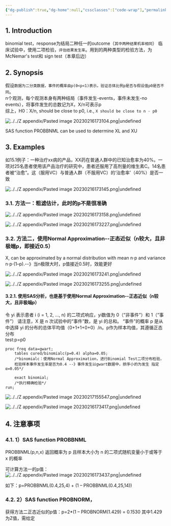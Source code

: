 ```yaml
---
{"dg-publish":true,"dg-home":null,"cssclasses":["code-wrap"],"permalink":"/03 STAT/书中的统计知识/第15章 The Binomial Test 二项检验/","dgPassFrontmatter":true}
---
```



## 1. Introduction

binomial test，response为结局二种任一的outcome（`其中两种结果机率相同`） 
临床试验中，使用二项检验，`评估结果发生率`。用到的两种类型的检验方法，为McNemar's test和 sign test（本章后边）    

## 2. Synopsis
假设`数据为二分类数据，事件的概率由p(0<p<1)表示。验证总体比例p是否与假设值p0是否不同`。  
n个观测，每个观测本身有两种结局（事件发生-events，事件未发生-no events），将事件发生的总数记为X，X/n可表示p  
综上，H0：X/n, should be close to p0, i.e., `X should be close to n · p0  `

![../../Z appendix/Pasted image 20230216173104.png|undefined](/img/user/Z%20appendix/Pasted%20image%2020230216173104.png)  

SAS function PROBBNML can be used to determine XL and XU  

## 3. Examples

如15.1例子：一种治疗xx病的产品，XX药在普通人群中的已知治愈率为40%。一项对25名患者使用该产品治疗的研究中，患者还服用了高剂量的维生素C。14名患者被“治愈”。这（服用VC）与普通人群（不服用VC）的‘治愈率’（40%）是否一致

![../../Z appendix/Pasted image 20230216173145.png|undefined](/img/user/Z%20appendix/Pasted%20image%2020230216173145.png)

### 3.1. 方法一：粗滤估计，此时的p不是很准确

![../../Z appendix/Pasted image 20230216173158.png|undefined](/img/user/Z%20appendix/Pasted%20image%2020230216173158.png)

![../../Z appendix/Pasted image 20230216173227.png|undefined](/img/user/Z%20appendix/Pasted%20image%2020230216173227.png)


### 3.2. 方法二，使用Normal Approximation--正态近似（n较大，且非极端p，即接近0.5）

 X, can be approximated by a normal distribution with mean n⋅p and variance n⋅p⋅(1–p).--》当n极限大时，p值接近0.5时，效能更好

![../../Z appendix/Pasted image 20230216173241.png|undefined](/img/user/Z%20appendix/Pasted%20image%2020230216173241.png)

![../../Z appendix/Pasted image 20230216173255.png|undefined](/img/user/Z%20appendix/Pasted%20image%2020230216173255.png)

#### 3.2.1. 使用SAS分析，也是基于使用Normal Approximation--正态近似（n较大，且非极端p）

令 yi 表示患者 i (i = 1, 2, ..., n) 的二项式响应，yi数值为 0（“非事件”）和 1（“事件”）
请注意，X 是 n 次试验中的“事件”数，是 yi 的总和。 
“事件”的概率 p 是从中选择 yi 的分布的总体平均值（0+1+1+0+0）/n。p作为样本均值，其遵循正态分布  
test:p=p0

```sas
proc freq data=gwart;
    tables cured/binomialc(p=0.4) alpha=0.05;
    /*binomialc：使用Normal Approximation，进行Binomial Test二项分布检验，
	检验样本事件发生率是否为0.4 --》事件发生以gwart数据中，排序小的为发生 指定α=0.05*/

    exact binomial;
    /*执行精确检验*/
run;
``` 

![../../Z appendix/Pasted image 20230217155547.png|undefined](/img/user/Z%20appendix/Pasted%20image%2020230217155547.png)  

![../../Z appendix/Pasted image 20230216173417.png|undefined](/img/user/Z%20appendix/Pasted%20image%2020230216173417.png)

## 4. 注意事项

### 4.1. 1）SAS function PROBBNML  

PROBBNML(p,n,x) 返回概率为 p 且样本大小为 n 的二项式随机变量小于或等于 x 的概率

可计算方法一的p值：
![../../Z appendix/Pasted image 20230216173437.png|undefined](/img/user/Z%20appendix/Pasted%20image%2020230216173437.png)

如下：p=PROBBNML(0.4,25,4) + (1 – PROBBNML(0.4,25,14))

### 4.2. 2）SAS function PROBNORM，
获得方法二正态近似的p值：p=2*(1 – PROBNORM(1.429) = 0.1530
其中1.429为Z值，需给定
